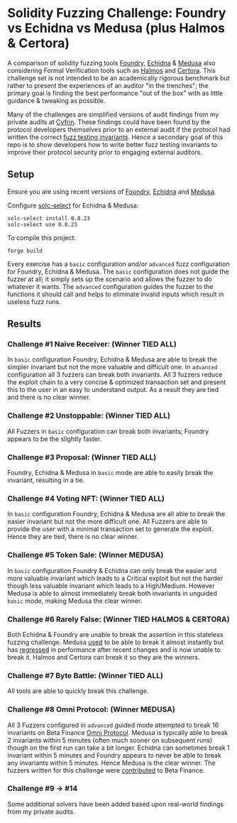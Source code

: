 # Solidity Fuzzing Challenge: Foundry vs Echidna vs Medusa (plus Halmos & Certora) #

A comparison of solidity fuzzing tools [Foundry](https://book.getfoundry.sh/), [Echidna](https://secure-contracts.com/program-analysis/echidna/index.html) & [Medusa](https://github.com/crytic/medusa) also considering Formal Verification tools such as [Halmos](https://github.com/a16z/halmos) and [Certora](https://docs.certora.com/en/latest/docs/user-guide/tutorials.html). This challenge set is not intended to be an academically rigorous benchmark but rather to present the experiences of an auditor "in the trenches"; the primary goal is finding the best performance "out of the box" with as little guidance & tweaking as possible.

Many of the challenges are simplified versions of audit findings from my private audits at [Cyfrin](https://www.cyfrin.io). These findings could have been found by the protocol developers themselves prior to an external audit if the protocol had written the correct [fuzz testing invariants](https://dacian.me/find-highs-before-external-auditors-using-invariant-fuzz-testing). Hence a secondary goal of this repo is to show developers how to write better fuzz testing invariants to improve their protocol security prior to engaging external auditors.

## Setup ##

Ensure you are using recent versions of [Foundry](https://github.com/foundry-rs/foundry), [Echidna](https://github.com/crytic/echidna) and [Medusa](https://github.com/crytic/medusa).

Configure [solc-select](https://github.com/crytic/solc-select) for Echidna & Medusa:

`solc-select install 0.8.23`\
`solc-select use 0.8.23`

To compile this project:

`forge build`

Every exercise has a `basic` configuration and/or `advanced` fuzz configuration for Foundry, Echidna & Medusa. The `basic` configuration does not guide the fuzzer at all; it simply sets up the scenario and allows the fuzzer to do whatever it wants. The `advanced` configuration guides the fuzzer to the functions it should call and helps to eliminate invalid inputs which result in useless fuzz runs.

## Results ##

### Challenge #1 Naive Receiver: (Winner TIED ALL) ###

In `basic` configuration Foundry, Echidna & Medusa are able to break the simpler invariant but not the more valuable and difficult one. In `advanced` configuration all 3 fuzzers can break both invariants. All 3 fuzzers reduce the exploit chain to a very concise & optimized transaction set and present this to the user in an easy to understand output. As a result they are tied and there is no clear winner.

### Challenge #2 Unstoppable: (Winner TIED ALL) ###

All Fuzzers in `basic` configuration can break both invariants; Foundry appears to be the slightly faster.

### Challenge #3 Proposal: (Winner TIED ALL) ###

Foundry, Echidna & Medusa in `basic` mode are able to easily break the invariant, resulting in a tie.

### Challenge #4 Voting NFT: (Winner TIED ALL) ###

In `basic` configuration Foundry, Echidna & Medusa are all able to break the easier invariant but not the more difficult one. All Fuzzers are able to provide the user with a minimal transaction set to generate the exploit. Hence they are tied, there is no clear winner.

### Challenge #5 Token Sale: (Winner MEDUSA) ###

In `basic` configuration Foundry & Echidna can only break the easier and more valuable invariant which leads to a Critical exploit but not the harder though less valuable invariant which leads to a High/Medium. However Medusa is able to almost immediately break both invariants in unguided `basic` mode, making Medusa the clear winner.

### Challenge #6 Rarely False: (Winner TIED HALMOS & CERTORA) ###

Both Echidna & Foundry are unable to break the assertion in this stateless fuzzing challenge. Medusa [used](https://twitter.com/DevDacian/status/1732199452344221913) to be able to break it almost instantly but has [regressed](https://github.com/crytic/medusa/issues/305) in performance after recent changes and is now unable to break it. Halmos and Certora can break it so they are the winners.

### Challenge #7 Byte Battle: (Winner TIED ALL)

All tools are able to quickly break this challenge.

### Challenge #8 Omni Protocol: (Winner MEDUSA)

All 3 Fuzzers configured in `advanced` guided mode attempted to break 16 invariants on Beta Finance [Omni Protocol](https://github.com/beta-finance/Omni-Protocol). Medusa is typically able to break 2 invariants within 5 minutes (often much sooner on subsequent runs) though on the first run can take a bit longer. Echidna can sometimes break 1 invariant within 5 minutes and Foundry appears to never be able to break any invariants within 5 minutes. Hence Medusa is the clear winner. The fuzzers written for this challenge were [contributed](https://github.com/beta-finance/Omni-Protocol/pull/2) to Beta Finance.

### Challenge #9 -> #14

Some additional solvers have been added based upon real-world findings from my private audits.

